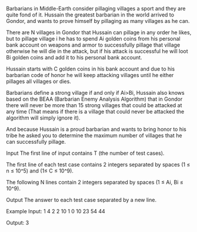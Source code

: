 <!-- http://www.spoj.com/problems/MIDEARTH/ -->

Barbarians in Middle-Earth consider pillaging villages a sport and they are quite fond of it. Hussain the greatest barbarian in the world arrived to Gondor, and wants to prove himself by pillaging as many villages as he can. 

There are N villages in Gondor that Hussain can pillage in any order he likes, but to pillage village i he has to spend Ai golden coins from his personal bank account on weapons and armor to successfully pillage that village otherwise he will die in the attack, but if his attack is successful he will loot Bi golden coins and add it to his personal bank account. 

Hussain starts with C golden coins in his bank account and due to his barbarian code of honor he will keep attacking villages until he either pillages all villages or dies. 

Barbarians define a strong village if and only if Ai>Bi, Hussain also knows based on the BEAA (Barbarian Enemy Analysis Algorithm) that in Gondor there will never be more than 15 strong villages that could be attacked at any time (That means if there is a village that could never be attacked the algorithm will simply ignore it). 

And because Hussain is a proud barbarian and wants to bring honor to his tribe he asked you to determine the maximum number of villages that he can successfully pillage.

 

Input
The first line of input contains T (the number of test cases). 

The first line of each test case contains 2 integers separated by spaces (1 ≤ n ≤ 10^5) and (1≤ C ≤ 10^9). 

The following N lines contain 2 integers separated by spaces (1 ≤ Ai, Bi ≤ 10^9). 

Output
The answer to each test case separated by a new line. 

Example
Input:
1 
4 2 
2 10 
1 0 
10 23 
54 44

Output:
3 
